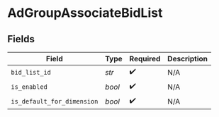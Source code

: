 # AdGroupAssociateBidList


## Fields

| Field                      | Type                       | Required                   | Description                |
| -------------------------- | -------------------------- | -------------------------- | -------------------------- |
| `bid_list_id`              | *str*                      | :heavy_check_mark:         | N/A                        |
| `is_enabled`               | *bool*                     | :heavy_check_mark:         | N/A                        |
| `is_default_for_dimension` | *bool*                     | :heavy_check_mark:         | N/A                        |